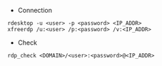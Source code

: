 - Connection

```shell
rdesktop -u <user> -p <password> <IP_ADDR>
xfreerdp /u:<user> /p:<password> /v:<IP_ADDR>
```

- Check

```shell
rdp_check <DOMAIN>/<user>:<password>@<IP_ADDR>
```

